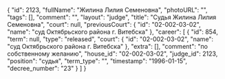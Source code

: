 {
    "id": 2123,
    "fullName": "Жилина Лилия Семеновна",
    "photoURL": "",
    "tags": [],
    "comment": "",
    "layout": "judge",
    "title": "Судья Жилина Лилия Семеновна",
    "court": null,
    "previousCourt": {
        "id": "02-002-03-02",
        "name": "суд Октябрьского района г. Витебска"
    },
    "career": [
        {
            "id": 854,
            "term": null,
            "type": "released",
            "court": {
                "id": "02-002-03-02",
                "name": "суд Октябрьского района г. Витебска"
            },
            "extra": [],
            "comment": "по собственному желанию",
            "house_id": "02-002-03-02",
            "judge_id": 2123,
            "position": "судья",
            "term_type": "",
            "timestamp": "1996-01-15",
            "decree_number": "23"
        }
    ]
}